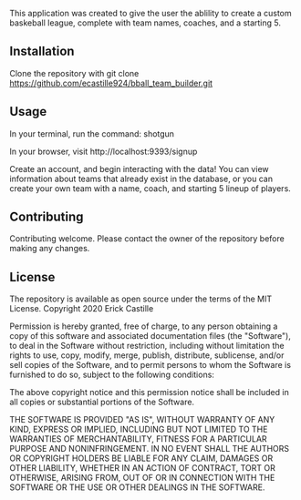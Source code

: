 This application was created to give the user the ablility to create a 
custom baskeball league, complete with team names, coaches, and a starting 5.

## Installation

Clone the repository with 
git clone https://github.com/ecastille924/bball_team_builder.git


## Usage

In your terminal, run the command: shotgun

In your browser, visit http://localhost:9393/signup

Create an account, and begin interacting with the data! 
    You can view information about teams that already exist in the database, 
    or you can create your own team with a name, coach, and starting 5 lineup of players. 

## Contributing 

Contributing welcome. Please contact the owner of the repository before making any changes.

## License

The repository is available as open source under the terms of the MIT License. 
Copyright 2020 Erick Castille

Permission is hereby granted, free of charge, to any person obtaining a copy
of this software and associated documentation files (the "Software"), to deal
in the Software without restriction, including without limitation the rights
to use, copy, modify, merge, publish, distribute, sublicense, and/or sell
copies of the Software, and to permit persons to whom the Software is
furnished to do so, subject to the following conditions:

The above copyright notice and this permission notice shall be included in all
copies or substantial portions of the Software.

THE SOFTWARE IS PROVIDED "AS IS", WITHOUT WARRANTY OF ANY KIND, EXPRESS OR
IMPLIED, INCLUDING BUT NOT LIMITED TO THE WARRANTIES OF MERCHANTABILITY,
FITNESS FOR A PARTICULAR PURPOSE AND NONINFRINGEMENT. IN NO EVENT SHALL THE
AUTHORS OR COPYRIGHT HOLDERS BE LIABLE FOR ANY CLAIM, DAMAGES OR OTHER
LIABILITY, WHETHER IN AN ACTION OF CONTRACT, TORT OR OTHERWISE, ARISING FROM,
OUT OF OR IN CONNECTION WITH THE SOFTWARE OR THE USE OR OTHER DEALINGS IN THE
SOFTWARE.
